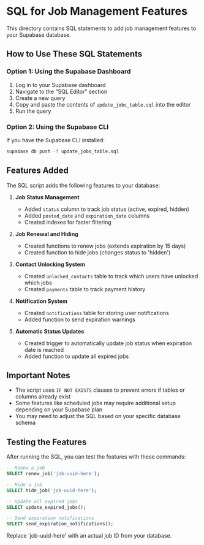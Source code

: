 # SQL for Job Management Features

This directory contains SQL statements to add job management features to your Supabase database.

## How to Use These SQL Statements

### Option 1: Using the Supabase Dashboard

1. Log in to your Supabase dashboard
2. Navigate to the "SQL Editor" section
3. Create a new query
4. Copy and paste the contents of `update_jobs_table.sql` into the editor
5. Run the query

### Option 2: Using the Supabase CLI

If you have the Supabase CLI installed:

```bash
supabase db push -f update_jobs_table.sql
```

## Features Added

The SQL script adds the following features to your database:

1. **Job Status Management**
   - Added `status` column to track job status (active, expired, hidden)
   - Added `posted_date` and `expiration_date` columns
   - Created indexes for faster filtering

2. **Job Renewal and Hiding**
   - Created functions to renew jobs (extends expiration by 15 days)
   - Created function to hide jobs (changes status to 'hidden')

3. **Contact Unlocking System**
   - Created `unlocked_contacts` table to track which users have unlocked which jobs
   - Created `payments` table to track payment history

4. **Notification System**
   - Created `notifications` table for storing user notifications
   - Added function to send expiration warnings

5. **Automatic Status Updates**
   - Created trigger to automatically update job status when expiration date is reached
   - Added function to update all expired jobs

## Important Notes

- The script uses `IF NOT EXISTS` clauses to prevent errors if tables or columns already exist
- Some features like scheduled jobs may require additional setup depending on your Supabase plan
- You may need to adjust the SQL based on your specific database schema

## Testing the Features

After running the SQL, you can test the features with these commands:

```sql
-- Renew a job
SELECT renew_job('job-uuid-here');

-- Hide a job
SELECT hide_job('job-uuid-here');

-- Update all expired jobs
SELECT update_expired_jobs();

-- Send expiration notifications
SELECT send_expiration_notifications();
```

Replace 'job-uuid-here' with an actual job ID from your database. 